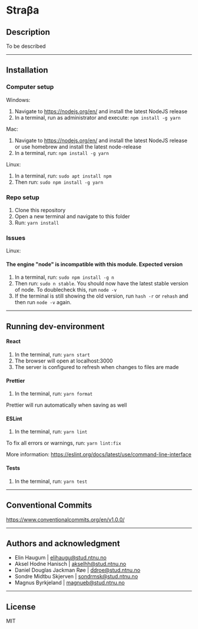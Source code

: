 # Straβa
## Description
To be described

***

## Installation

### Computer setup

Windows:
1. Navigate to https://nodejs.org/en/ and install the latest NodeJS release
2. In a terminal, run as administrator and execute: `npm install -g yarn`

Mac:
1. Navigate to https://nodejs.org/en/ and install the latest NodeJS release
or use homebrew and install the latest node-release
2. In a terminal, run: `npm install -g yarn`

Linux:
1. In a terminal, run: `sudo apt install npm`
2. Then run: `sudo npm install -g yarn`


### Repo setup

1. Clone this repository
2. Open a new terminal and navigate to this folder
3. Run: `yarn install`

### Issues
Linux:
#### The engine "node" is incompatible with this module. Expected version
1. In a terminal, run: `sudo npm install -g n`
2. Then run: `sudo n stable`. You should now have the latest stable version of node. To doublecheck this, run `node -v`
3. If the terminal is still showing the old version, run `hash -r` or `rehash` and then run `node -v` again.

***

## Running dev-environment

#### React
1. In the terminal, run: `yarn start`
2. The browser will open at localhost:3000
3. The server is configured to refresh when changes to files are made

<!-- #### Nodemon
1. In the terminal, run: `nodemon index.js localhost {port}` -->

#### Prettier
1. In the terminal, run: `yarn format`

Prettier will run automatically when saving as well


#### ESLint
1. In the terminal, run: `yarn lint`

To fix all errors or warnings, run: `yarn lint:fix`

More information: https://eslint.org/docs/latest/use/command-line-interface


#### Tests
1. In the terminal, run: `yarn test`

***

## Conventional Commits
https://www.conventionalcommits.org/en/v1.0.0/

***


## Authors and acknowledgment
- Elin Haugum | elihaugu@stud.ntnu.no
- Aksel Hodne Hanisch | akselhh@stud.ntnu.no
- Daniel Douglas Jackman Røe | ddroe@stud.ntnu.no
- Sondre Midtbu Skjerven | sondrmsk@stud.ntnu.no
- Magnus Byrkjeland | magnueb@stud.ntnu.no

***

## License
MIT

